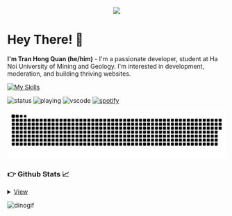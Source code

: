 <!-- Yahoooooo -->
<p align="center">
<img  src="https://gifsec.com/wp-content/uploads/2022/10/nezuko-gif-4.gif" />
</p>

<!-- Intro  -->
# Hey There! 👋
**I'm Tran Hong Quan (he/him)** - I'm a passionate developer, student at Ha Noi University of Mining and Geology. I'm interested in development, moderation, and building thriving websites.





<!--Technical skills  -->
[![My Skills](https://skillicons.dev/icons?i=js,ts,scss,tailwind,bootstrap,angular,dotnet,mysql,firebase,mongodb,docker,postman,rider,git,arch&theme=dark)](https://skillicons.dev)

<!--Shields  -->
![status](https://nocache.advaith.workers.dev?url=https://img.shields.io/endpoint?url=https://dev.discordprofiles.me/api/badge/status/276544649148235776?simple=true)
![playing](https://nocache.advaith.workers.dev?url=https://img.shields.io/endpoint?url=https://dev.discordprofiles.me/api/badge/playing/276544649148235776)
![vscode](https://nocache.advaith.workers.dev?url=https://img.shields.io/endpoint?url=https://dev.discordprofiles.me/api/badge/vscode/276544649148235776)
[![spotify](https://nocache.advaith.workers.dev?url=https://img.shields.io/endpoint?url=https://dev.discordprofiles.me/api/badge/spotify/276544649148235776)](https://dev.discordprofiles.me/openspotify/276544649148235776)


<!-- contribution snake  -->
<p align="center">
   <source media="(prefers-color-scheme: dark)" srcset=https://github.com/anotherkj/anotherkj/blob/output/github-contribution-grid-snake-dark.svg">
   <img alt="github contribution grid snake animation" src="https://github.com/anotherkj/anotherkj/blob/output/github-contribution-grid-snake-dark.svg">
</p>

<!--Github Stats -->
<h3> 👉  Github Stats 📈 </h3>
<details>
  <summary> <u> View </u> </summary>
  <br>
  <img alt="Github stats" src="https://github-readme-stats.vercel.app/api?username=tranhongquandev&theme=blueberry&count_private=true&hide_border=true&line_height=20">
  <img alt="Top Langs" src="https://github-readme-stats.vercel.app/api/top-langs/?username=tandpfun&layout=compact&theme=blueberry&count_private=true&hide_border=true">
</details>



![dinogif](https://github.com/saadeghi/saadeghi/raw/master/dino.gif)






